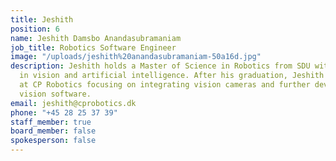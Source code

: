 ```yaml
---
title: Jeshith
position: 6
name: Jeshith Damsbo Anandasubramaniam
job_title: Robotics Software Engineer
image: "/uploads/jeshith%20anandasubramaniam-50a16d.jpg"
description: Jeshith holds a Master of Science in Robotics from SDU with specialty
  in vision and artificial intelligence. After his graduation, Jeshith has been working
  at CP Robotics focusing on integrating vision cameras and further developing the
  vision software.
email: jeshith@cprobotics.dk
phone: "+45 28 25 37 39"
staff_member: true
board_member: false
spokesperson: false
---
```


